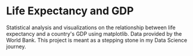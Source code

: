 # Life Expectancy and GDP
Statistical analysis and visualizations on the relationship between life expectancy and a country's GDP using matplotlib. Data provided by the World Bank. This project is meant as a stepping stone in my Data Science journey.
